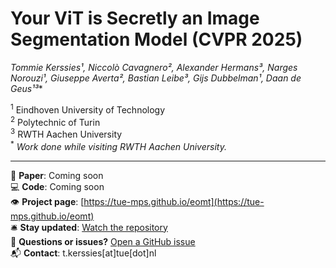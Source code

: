 # Your ViT is Secretly an Image Segmentation Model (CVPR 2025)

**Tommie Kerssies¹, Niccolò Cavagnero²*, Alexander Hermans³, Narges Norouzi¹, Giuseppe Averta², Bastian Leibe³, Gijs Dubbelman¹, Daan de Geus¹³**

<sup>1</sup> Eindhoven University of Technology  
<sup>2</sup> Polytechnic of Turin  
<sup>3</sup> RWTH Aachen University  
<sup>\*</sup> _Work done while visiting RWTH Aachen University._

---

📄 **Paper**: Coming soon  
💻 **Code**: Coming soon  
👁️ **Project page**: [https://tue-mps.github.io/eomt](https://tue-mps.github.io/eomt)  
🛎️ **Stay updated**: [Watch the repository](https://github.com/tue-mps/eomt/subscription)  
🐞 **Questions or issues?** [Open a GitHub issue](https://github.com/tue-mps/eomt/issues)  
📬 **Contact**: t.kerssies[at]tue[dot]nl